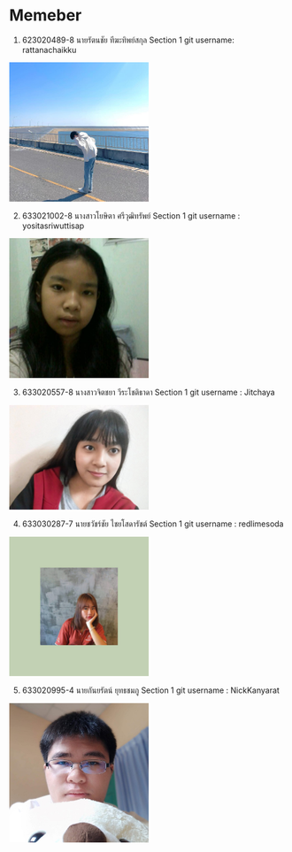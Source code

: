 <h1>Memeber</h1>

1. 623020489-8	 นายรัตนชัย ทีฆะทิพย์สกุล		Section 1		git username: rattanachaikku

<img src="https://raw.githubusercontent.com/softenlab/lab4/main/media/kik.jpg" width=50% height=50%>

2. 633021002-8	 นางสาวโยษิตา ศรีวุฒิทรัพย์		Section 1		git username : yositasriwuttisap

<img src="https://raw.githubusercontent.com/softenlab/lab4/main/media/deer.jpg" width=50% height=50%>

3. 633020557-8	 นางสาวจิตชยา วีระโชติธาดา			Section 1		git username : Jitchaya

<img src="https://raw.githubusercontent.com/softenlab/lab4/main/media/ploy.jpg" width=50% height=50%>

4. 633030287-7	 นายชวัชร์ชัย ไชยโสดารัชต์		Section 1		git username : redlimesoda

<img src="https://raw.githubusercontent.com/softenlab/lab4/main/media/som.jpg" width=50% height=50%>

5. 633020995-4	 นายกันยรัตน์ ยุทธชมภู			Section 1			git username : NickKanyarat
<img src="https://raw.githubusercontent.com/softenlab/lab4/main/media/pohui.jpg" width=50% height=50%>


